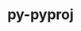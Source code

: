 ---
title: "py-pyproj"
layout: cache
categories: [package, develop]
meta: {"versions": ["3.1.0", "3.5.0", "3.6.0"], "compilers": ["apple-clang@=14.0.0", "apple-clang@=14.0.3", "gcc@=11.3.0", "gcc@=7.3.1"], "oss": ["amzn2", "ubuntu22.04", "ventura"], "platforms": ["darwin", "linux"], "targets": ["aarch64", "ivybridge", "x86_64_v3"], "stacks": ["ml-darwin-aarch64-mps", "ml-linux-x86_64-cpu", "ml-linux-x86_64-cuda", "root"], "num_specs": 39, "num_specs_by_stack": {"root": 39, "ml-darwin-aarch64-mps": 14, "ml-linux-x86_64-cuda": 16, "ml-linux-x86_64-cpu": 16}}
spec_details: [{"hash": "kwshrn4uwggrcxrobctin55ib6rglvwi", "compiler": "apple-clang@=14.0.0", "versions": ["3.6.0"], "os": "ventura", "platform": "darwin", "target": "aarch64", "variants": ["build_system=python_pip"], "stacks": ["root", "ml-darwin-aarch64-mps"], "size": "-", "tarball": "https://binaries.spack.io/develop/build_cache/darwin-ventura-aarch64/apple-clang-14.0.0/py-pyproj-3.6.0/darwin-ventura-aarch64-apple-clang-14.0.0-py-pyproj-3.6.0-kwshrn4uwggrcxrobctin55ib6rglvwi.spack"}, {"hash": "5nx7rndrfbtvhb6j6mv7d3bvnwqv4okw", "compiler": "apple-clang@=14.0.0", "versions": ["3.6.0"], "os": "ventura", "platform": "darwin", "target": "aarch64", "variants": ["build_system=python_pip"], "stacks": ["root", "ml-darwin-aarch64-mps"], "size": "-", "tarball": "https://binaries.spack.io/develop/build_cache/darwin-ventura-aarch64/apple-clang-14.0.0/py-pyproj-3.6.0/darwin-ventura-aarch64-apple-clang-14.0.0-py-pyproj-3.6.0-5nx7rndrfbtvhb6j6mv7d3bvnwqv4okw.spack"}, {"hash": "bccn5qo3rqldie7n5tcede2osfj3esmi", "compiler": "apple-clang@=14.0.0", "versions": ["3.6.0"], "os": "ventura", "platform": "darwin", "target": "aarch64", "variants": ["build_system=python_pip"], "stacks": ["root", "ml-darwin-aarch64-mps"], "size": "-", "tarball": "https://binaries.spack.io/develop/build_cache/darwin-ventura-aarch64/apple-clang-14.0.0/py-pyproj-3.6.0/darwin-ventura-aarch64-apple-clang-14.0.0-py-pyproj-3.6.0-bccn5qo3rqldie7n5tcede2osfj3esmi.spack"}, {"hash": "a5mwtgm73o65xm6hymjkbi6i37f7r2o4", "compiler": "apple-clang@=14.0.0", "versions": ["3.6.0"], "os": "ventura", "platform": "darwin", "target": "aarch64", "variants": ["build_system=python_pip"], "stacks": ["root", "ml-darwin-aarch64-mps"], "size": "-", "tarball": "https://binaries.spack.io/develop/build_cache/darwin-ventura-aarch64/apple-clang-14.0.0/py-pyproj-3.6.0/darwin-ventura-aarch64-apple-clang-14.0.0-py-pyproj-3.6.0-a5mwtgm73o65xm6hymjkbi6i37f7r2o4.spack"}, {"hash": "wolixcj7qwf3oc2cy2hxd5e3iscjlukq", "compiler": "apple-clang@=14.0.0", "versions": ["3.6.0"], "os": "ventura", "platform": "darwin", "target": "aarch64", "variants": ["build_system=python_pip"], "stacks": ["root", "ml-darwin-aarch64-mps"], "size": "-", "tarball": "https://binaries.spack.io/develop/build_cache/darwin-ventura-aarch64/apple-clang-14.0.0/py-pyproj-3.6.0/darwin-ventura-aarch64-apple-clang-14.0.0-py-pyproj-3.6.0-wolixcj7qwf3oc2cy2hxd5e3iscjlukq.spack"}, {"hash": "yn324qrcpnvkpesc6s3dfndhj6sgpd4i", "compiler": "apple-clang@=14.0.0", "versions": ["3.6.0"], "os": "ventura", "platform": "darwin", "target": "aarch64", "variants": ["build_system=python_pip"], "stacks": ["root", "ml-darwin-aarch64-mps"], "size": "-", "tarball": "https://binaries.spack.io/develop/build_cache/darwin-ventura-aarch64/apple-clang-14.0.0/py-pyproj-3.6.0/darwin-ventura-aarch64-apple-clang-14.0.0-py-pyproj-3.6.0-yn324qrcpnvkpesc6s3dfndhj6sgpd4i.spack"}, {"hash": "htii5x4utevcrudj6legz475ysjoams7", "compiler": "apple-clang@=14.0.0", "versions": ["3.6.0"], "os": "ventura", "platform": "darwin", "target": "aarch64", "variants": ["build_system=python_pip"], "stacks": ["root", "ml-darwin-aarch64-mps"], "size": "-", "tarball": "https://binaries.spack.io/develop/build_cache/darwin-ventura-aarch64/apple-clang-14.0.0/py-pyproj-3.6.0/darwin-ventura-aarch64-apple-clang-14.0.0-py-pyproj-3.6.0-htii5x4utevcrudj6legz475ysjoams7.spack"}, {"hash": "4ti5s6da4scojfc4y7wgvhplqlqdh77l", "compiler": "apple-clang@=14.0.3", "versions": ["3.6.0"], "os": "ventura", "platform": "darwin", "target": "aarch64", "variants": ["build_system=python_pip"], "stacks": ["root", "ml-darwin-aarch64-mps"], "size": "-", "tarball": "https://binaries.spack.io/develop/build_cache/darwin-ventura-aarch64/apple-clang-14.0.3/py-pyproj-3.6.0/darwin-ventura-aarch64-apple-clang-14.0.3-py-pyproj-3.6.0-4ti5s6da4scojfc4y7wgvhplqlqdh77l.spack"}, {"hash": "5wdakdc3otrgwnymhb2g5holcogpfr7b", "compiler": "apple-clang@=14.0.3", "versions": ["3.6.0"], "os": "ventura", "platform": "darwin", "target": "aarch64", "variants": ["build_system=python_pip"], "stacks": ["root", "ml-darwin-aarch64-mps"], "size": "-", "tarball": "https://binaries.spack.io/develop/build_cache/darwin-ventura-aarch64/apple-clang-14.0.3/py-pyproj-3.6.0/darwin-ventura-aarch64-apple-clang-14.0.3-py-pyproj-3.6.0-5wdakdc3otrgwnymhb2g5holcogpfr7b.spack"}, {"hash": "hhll3kjpx7j7dfunvt2mx4kkfzr3zgot", "compiler": "apple-clang@=14.0.3", "versions": ["3.6.0"], "os": "ventura", "platform": "darwin", "target": "aarch64", "variants": ["build_system=python_pip"], "stacks": ["root", "ml-darwin-aarch64-mps"], "size": "-", "tarball": "https://binaries.spack.io/develop/build_cache/darwin-ventura-aarch64/apple-clang-14.0.3/py-pyproj-3.6.0/darwin-ventura-aarch64-apple-clang-14.0.3-py-pyproj-3.6.0-hhll3kjpx7j7dfunvt2mx4kkfzr3zgot.spack"}, {"hash": "7mcck34hmyzg6azd7idzkotchdudswrd", "compiler": "apple-clang@=14.0.3", "versions": ["3.6.0"], "os": "ventura", "platform": "darwin", "target": "aarch64", "variants": ["build_system=python_pip"], "stacks": ["root", "ml-darwin-aarch64-mps"], "size": "-", "tarball": "https://binaries.spack.io/develop/build_cache/darwin-ventura-aarch64/apple-clang-14.0.3/py-pyproj-3.6.0/darwin-ventura-aarch64-apple-clang-14.0.3-py-pyproj-3.6.0-7mcck34hmyzg6azd7idzkotchdudswrd.spack"}, {"hash": "sabjuiyqbyr26z3ovbehvnzyshmisckr", "compiler": "apple-clang@=14.0.3", "versions": ["3.6.0"], "os": "ventura", "platform": "darwin", "target": "aarch64", "variants": ["build_system=python_pip"], "stacks": ["root", "ml-darwin-aarch64-mps"], "size": "-", "tarball": "https://binaries.spack.io/develop/build_cache/darwin-ventura-aarch64/apple-clang-14.0.3/py-pyproj-3.6.0/darwin-ventura-aarch64-apple-clang-14.0.3-py-pyproj-3.6.0-sabjuiyqbyr26z3ovbehvnzyshmisckr.spack"}, {"hash": "hojffhyjpclhpfzxeyqnocavzj7cf2v6", "compiler": "apple-clang@=14.0.3", "versions": ["3.6.0"], "os": "ventura", "platform": "darwin", "target": "aarch64", "variants": ["build_system=python_pip"], "stacks": ["root", "ml-darwin-aarch64-mps"], "size": "-", "tarball": "https://binaries.spack.io/develop/build_cache/darwin-ventura-aarch64/apple-clang-14.0.3/py-pyproj-3.6.0/darwin-ventura-aarch64-apple-clang-14.0.3-py-pyproj-3.6.0-hojffhyjpclhpfzxeyqnocavzj7cf2v6.spack"}, {"hash": "zx2tayo7hcjhtpfxe4eifvm7q7a4y7uf", "compiler": "apple-clang@=14.0.3", "versions": ["3.6.0"], "os": "ventura", "platform": "darwin", "target": "aarch64", "variants": ["build_system=python_pip"], "stacks": ["root", "ml-darwin-aarch64-mps"], "size": "-", "tarball": "https://binaries.spack.io/develop/build_cache/darwin-ventura-aarch64/apple-clang-14.0.3/py-pyproj-3.6.0/darwin-ventura-aarch64-apple-clang-14.0.3-py-pyproj-3.6.0-zx2tayo7hcjhtpfxe4eifvm7q7a4y7uf.spack"}, {"hash": "ilctt74inbxrlvavjtyxfj4qde3tuxr5", "compiler": "gcc@=7.3.1", "versions": ["3.1.0"], "os": "amzn2", "platform": "linux", "target": "ivybridge", "variants": ["build_system=python_pip"], "stacks": ["root"], "size": "-", "tarball": "https://binaries.spack.io/develop/build_cache/linux-amzn2-ivybridge/gcc-7.3.1/py-pyproj-3.1.0/linux-amzn2-ivybridge-gcc-7.3.1-py-pyproj-3.1.0-ilctt74inbxrlvavjtyxfj4qde3tuxr5.spack"}, {"hash": "ux43hh27vvjdanylmchv74sh7sgqueen", "compiler": "gcc@=7.3.1", "versions": ["3.1.0"], "os": "amzn2", "platform": "linux", "target": "ivybridge", "variants": ["build_system=python_pip"], "stacks": ["root"], "size": "-", "tarball": "https://binaries.spack.io/develop/build_cache/linux-amzn2-ivybridge/gcc-7.3.1/py-pyproj-3.1.0/linux-amzn2-ivybridge-gcc-7.3.1-py-pyproj-3.1.0-ux43hh27vvjdanylmchv74sh7sgqueen.spack"}, {"hash": "7d6omp7owktdt3of2cue7bpryoo7reby", "compiler": "gcc@=7.3.1", "versions": ["3.1.0"], "os": "amzn2", "platform": "linux", "target": "x86_64_v3", "variants": ["build_system=python_pip"], "stacks": ["root"], "size": "-", "tarball": "https://binaries.spack.io/develop/build_cache/linux-amzn2-x86_64_v3/gcc-7.3.1/py-pyproj-3.1.0/linux-amzn2-x86_64_v3-gcc-7.3.1-py-pyproj-3.1.0-7d6omp7owktdt3of2cue7bpryoo7reby.spack"}, {"hash": "topw4zljnmdnd5n4u3pxlwambzinpac7", "compiler": "gcc@=7.3.1", "versions": ["3.5.0"], "os": "amzn2", "platform": "linux", "target": "x86_64_v3", "variants": ["build_system=python_pip"], "stacks": ["ml-linux-x86_64-cuda", "ml-linux-x86_64-cpu", "root"], "size": "-", "tarball": "https://binaries.spack.io/develop/build_cache/linux-amzn2-x86_64_v3/gcc-7.3.1/py-pyproj-3.5.0/linux-amzn2-x86_64_v3-gcc-7.3.1-py-pyproj-3.5.0-topw4zljnmdnd5n4u3pxlwambzinpac7.spack"}, {"hash": "dm6ap6fnkso2fqdad3gknu2roezzb3la", "compiler": "gcc@=7.3.1", "versions": ["3.1.0"], "os": "amzn2", "platform": "linux", "target": "x86_64_v3", "variants": [], "stacks": ["root"], "size": "-", "tarball": "https://binaries.spack.io/develop/build_cache/linux-amzn2-x86_64_v3/gcc-7.3.1/py-pyproj-3.1.0/linux-amzn2-x86_64_v3-gcc-7.3.1-py-pyproj-3.1.0-dm6ap6fnkso2fqdad3gknu2roezzb3la.spack"}, {"hash": "j3pvpjhvj3uik7wa2xrmrtl6au56zl6w", "compiler": "gcc@=7.3.1", "versions": ["3.1.0"], "os": "amzn2", "platform": "linux", "target": "x86_64_v3", "variants": [], "stacks": ["root"], "size": "-", "tarball": "https://binaries.spack.io/develop/build_cache/linux-amzn2-x86_64_v3/gcc-7.3.1/py-pyproj-3.1.0/linux-amzn2-x86_64_v3-gcc-7.3.1-py-pyproj-3.1.0-j3pvpjhvj3uik7wa2xrmrtl6au56zl6w.spack"}, {"hash": "ycdvikdyvk4kbjnifknzcpqi5tst7ubo", "compiler": "gcc@=7.3.1", "versions": ["3.1.0"], "os": "amzn2", "platform": "linux", "target": "x86_64_v3", "variants": ["build_system=python_pip"], "stacks": ["root"], "size": "-", "tarball": "https://binaries.spack.io/develop/build_cache/linux-amzn2-x86_64_v3/gcc-7.3.1/py-pyproj-3.1.0/linux-amzn2-x86_64_v3-gcc-7.3.1-py-pyproj-3.1.0-ycdvikdyvk4kbjnifknzcpqi5tst7ubo.spack"}, {"hash": "o7x4itaypam2zdbs6u2sifor2sp37xlv", "compiler": "gcc@=7.3.1", "versions": ["3.1.0"], "os": "amzn2", "platform": "linux", "target": "x86_64_v3", "variants": ["build_system=python_pip"], "stacks": ["root"], "size": "-", "tarball": "https://binaries.spack.io/develop/build_cache/linux-amzn2-x86_64_v3/gcc-7.3.1/py-pyproj-3.1.0/linux-amzn2-x86_64_v3-gcc-7.3.1-py-pyproj-3.1.0-o7x4itaypam2zdbs6u2sifor2sp37xlv.spack"}, {"hash": "wsq4fae6w7aqbhbz3llrjcrrng5rdsx5", "compiler": "gcc@=7.3.1", "versions": ["3.1.0"], "os": "amzn2", "platform": "linux", "target": "x86_64_v3", "variants": ["build_system=python_pip"], "stacks": ["root"], "size": "-", "tarball": "https://binaries.spack.io/develop/build_cache/linux-amzn2-x86_64_v3/gcc-7.3.1/py-pyproj-3.1.0/linux-amzn2-x86_64_v3-gcc-7.3.1-py-pyproj-3.1.0-wsq4fae6w7aqbhbz3llrjcrrng5rdsx5.spack"}, {"hash": "z4u357jt4mvta2crkcmbt5rmjh2kk4xb", "compiler": "gcc@=7.3.1", "versions": ["3.1.0"], "os": "amzn2", "platform": "linux", "target": "x86_64_v3", "variants": ["build_system=python_pip"], "stacks": ["root"], "size": "-", "tarball": "https://binaries.spack.io/develop/build_cache/linux-amzn2-x86_64_v3/gcc-7.3.1/py-pyproj-3.1.0/linux-amzn2-x86_64_v3-gcc-7.3.1-py-pyproj-3.1.0-z4u357jt4mvta2crkcmbt5rmjh2kk4xb.spack"}, {"hash": "sxuu4jbg7edp325yezvoxhcsohebwd7r", "compiler": "gcc@=11.3.0", "versions": ["3.6.0"], "os": "ubuntu22.04", "platform": "linux", "target": "x86_64_v3", "variants": ["build_system=python_pip"], "stacks": ["ml-linux-x86_64-cuda", "ml-linux-x86_64-cpu", "root"], "size": "-", "tarball": "https://binaries.spack.io/develop/build_cache/linux-ubuntu22.04-x86_64_v3/gcc-11.3.0/py-pyproj-3.6.0/linux-ubuntu22.04-x86_64_v3-gcc-11.3.0-py-pyproj-3.6.0-sxuu4jbg7edp325yezvoxhcsohebwd7r.spack"}, {"hash": "i43ju36vtzowmkko23cspv3pconfenew", "compiler": "gcc@=11.3.0", "versions": ["3.5.0"], "os": "ubuntu22.04", "platform": "linux", "target": "x86_64_v3", "variants": ["build_system=python_pip"], "stacks": ["ml-linux-x86_64-cuda", "ml-linux-x86_64-cpu", "root"], "size": "-", "tarball": "https://binaries.spack.io/develop/build_cache/linux-ubuntu22.04-x86_64_v3/gcc-11.3.0/py-pyproj-3.5.0/linux-ubuntu22.04-x86_64_v3-gcc-11.3.0-py-pyproj-3.5.0-i43ju36vtzowmkko23cspv3pconfenew.spack"}, {"hash": "o7bspkh7it6hu3hvgp4cbcf3wfeoungy", "compiler": "gcc@=11.3.0", "versions": ["3.5.0"], "os": "ubuntu22.04", "platform": "linux", "target": "x86_64_v3", "variants": ["build_system=python_pip"], "stacks": ["ml-linux-x86_64-cuda", "ml-linux-x86_64-cpu", "root"], "size": "-", "tarball": "https://binaries.spack.io/develop/build_cache/linux-ubuntu22.04-x86_64_v3/gcc-11.3.0/py-pyproj-3.5.0/linux-ubuntu22.04-x86_64_v3-gcc-11.3.0-py-pyproj-3.5.0-o7bspkh7it6hu3hvgp4cbcf3wfeoungy.spack"}, {"hash": "xpoji2rzudutfto5m43lok37r33i75f7", "compiler": "gcc@=11.3.0", "versions": ["3.5.0"], "os": "ubuntu22.04", "platform": "linux", "target": "x86_64_v3", "variants": ["build_system=python_pip"], "stacks": ["ml-linux-x86_64-cuda", "ml-linux-x86_64-cpu", "root"], "size": "-", "tarball": "https://binaries.spack.io/develop/build_cache/linux-ubuntu22.04-x86_64_v3/gcc-11.3.0/py-pyproj-3.5.0/linux-ubuntu22.04-x86_64_v3-gcc-11.3.0-py-pyproj-3.5.0-xpoji2rzudutfto5m43lok37r33i75f7.spack"}, {"hash": "pzv5sx4rpt2izr42sg4yqvhqki5rtejx", "compiler": "gcc@=11.3.0", "versions": ["3.5.0"], "os": "ubuntu22.04", "platform": "linux", "target": "x86_64_v3", "variants": ["build_system=python_pip"], "stacks": ["ml-linux-x86_64-cuda", "ml-linux-x86_64-cpu", "root"], "size": "-", "tarball": "https://binaries.spack.io/develop/build_cache/linux-ubuntu22.04-x86_64_v3/gcc-11.3.0/py-pyproj-3.5.0/linux-ubuntu22.04-x86_64_v3-gcc-11.3.0-py-pyproj-3.5.0-pzv5sx4rpt2izr42sg4yqvhqki5rtejx.spack"}, {"hash": "hq3c5irqctfpjg7hxnhlxnyb3di7zg67", "compiler": "gcc@=11.3.0", "versions": ["3.6.0"], "os": "ubuntu22.04", "platform": "linux", "target": "x86_64_v3", "variants": ["build_system=python_pip"], "stacks": ["ml-linux-x86_64-cuda", "ml-linux-x86_64-cpu", "root"], "size": "-", "tarball": "https://binaries.spack.io/develop/build_cache/linux-ubuntu22.04-x86_64_v3/gcc-11.3.0/py-pyproj-3.6.0/linux-ubuntu22.04-x86_64_v3-gcc-11.3.0-py-pyproj-3.6.0-hq3c5irqctfpjg7hxnhlxnyb3di7zg67.spack"}, {"hash": "kiw2n4z4ywvf43yd5qlzy3wpaaxjzofe", "compiler": "gcc@=11.3.0", "versions": ["3.6.0"], "os": "ubuntu22.04", "platform": "linux", "target": "x86_64_v3", "variants": ["build_system=python_pip"], "stacks": ["ml-linux-x86_64-cuda", "ml-linux-x86_64-cpu", "root"], "size": "-", "tarball": "https://binaries.spack.io/develop/build_cache/linux-ubuntu22.04-x86_64_v3/gcc-11.3.0/py-pyproj-3.6.0/linux-ubuntu22.04-x86_64_v3-gcc-11.3.0-py-pyproj-3.6.0-kiw2n4z4ywvf43yd5qlzy3wpaaxjzofe.spack"}, {"hash": "d6cqiyteprldrndoawklki26nklrrgb3", "compiler": "gcc@=11.3.0", "versions": ["3.6.0"], "os": "ubuntu22.04", "platform": "linux", "target": "x86_64_v3", "variants": ["build_system=python_pip"], "stacks": ["ml-linux-x86_64-cuda", "ml-linux-x86_64-cpu", "root"], "size": "-", "tarball": "https://binaries.spack.io/develop/build_cache/linux-ubuntu22.04-x86_64_v3/gcc-11.3.0/py-pyproj-3.6.0/linux-ubuntu22.04-x86_64_v3-gcc-11.3.0-py-pyproj-3.6.0-d6cqiyteprldrndoawklki26nklrrgb3.spack"}, {"hash": "lu5zqqwpq4cn57jtjjpnnfznkdwyl6i6", "compiler": "gcc@=11.3.0", "versions": ["3.5.0"], "os": "ubuntu22.04", "platform": "linux", "target": "x86_64_v3", "variants": ["build_system=python_pip"], "stacks": ["ml-linux-x86_64-cuda", "ml-linux-x86_64-cpu", "root"], "size": "-", "tarball": "https://binaries.spack.io/develop/build_cache/linux-ubuntu22.04-x86_64_v3/gcc-11.3.0/py-pyproj-3.5.0/linux-ubuntu22.04-x86_64_v3-gcc-11.3.0-py-pyproj-3.5.0-lu5zqqwpq4cn57jtjjpnnfznkdwyl6i6.spack"}, {"hash": "b6drjoo5tvchiq27r7sr2nhmbhiuhhlp", "compiler": "gcc@=11.3.0", "versions": ["3.6.0"], "os": "ubuntu22.04", "platform": "linux", "target": "x86_64_v3", "variants": ["build_system=python_pip"], "stacks": ["ml-linux-x86_64-cuda", "ml-linux-x86_64-cpu", "root"], "size": "-", "tarball": "https://binaries.spack.io/develop/build_cache/linux-ubuntu22.04-x86_64_v3/gcc-11.3.0/py-pyproj-3.6.0/linux-ubuntu22.04-x86_64_v3-gcc-11.3.0-py-pyproj-3.6.0-b6drjoo5tvchiq27r7sr2nhmbhiuhhlp.spack"}, {"hash": "up6lmk3djwyinulqklxfryuljzj2gxli", "compiler": "gcc@=11.3.0", "versions": ["3.6.0"], "os": "ubuntu22.04", "platform": "linux", "target": "x86_64_v3", "variants": ["build_system=python_pip"], "stacks": ["ml-linux-x86_64-cuda", "ml-linux-x86_64-cpu", "root"], "size": "-", "tarball": "https://binaries.spack.io/develop/build_cache/linux-ubuntu22.04-x86_64_v3/gcc-11.3.0/py-pyproj-3.6.0/linux-ubuntu22.04-x86_64_v3-gcc-11.3.0-py-pyproj-3.6.0-up6lmk3djwyinulqklxfryuljzj2gxli.spack"}, {"hash": "ltnkfm6uuffqkzi2uepsrd6rcb5llyhd", "compiler": "gcc@=11.3.0", "versions": ["3.6.0"], "os": "ubuntu22.04", "platform": "linux", "target": "x86_64_v3", "variants": ["build_system=python_pip"], "stacks": ["ml-linux-x86_64-cuda", "ml-linux-x86_64-cpu", "root"], "size": "-", "tarball": "https://binaries.spack.io/develop/build_cache/linux-ubuntu22.04-x86_64_v3/gcc-11.3.0/py-pyproj-3.6.0/linux-ubuntu22.04-x86_64_v3-gcc-11.3.0-py-pyproj-3.6.0-ltnkfm6uuffqkzi2uepsrd6rcb5llyhd.spack"}, {"hash": "t45ukqh47polpacveszqxtro5y66hfat", "compiler": "gcc@=11.3.0", "versions": ["3.6.0"], "os": "ubuntu22.04", "platform": "linux", "target": "x86_64_v3", "variants": ["build_system=python_pip"], "stacks": ["ml-linux-x86_64-cuda", "ml-linux-x86_64-cpu", "root"], "size": "-", "tarball": "https://binaries.spack.io/develop/build_cache/linux-ubuntu22.04-x86_64_v3/gcc-11.3.0/py-pyproj-3.6.0/linux-ubuntu22.04-x86_64_v3-gcc-11.3.0-py-pyproj-3.6.0-t45ukqh47polpacveszqxtro5y66hfat.spack"}, {"hash": "275klktdpgvsvwzb256tjrcg5b2ku4lv", "compiler": "gcc@=11.3.0", "versions": ["3.6.0"], "os": "ubuntu22.04", "platform": "linux", "target": "x86_64_v3", "variants": ["build_system=python_pip"], "stacks": ["ml-linux-x86_64-cuda", "ml-linux-x86_64-cpu", "root"], "size": "-", "tarball": "https://binaries.spack.io/develop/build_cache/linux-ubuntu22.04-x86_64_v3/gcc-11.3.0/py-pyproj-3.6.0/linux-ubuntu22.04-x86_64_v3-gcc-11.3.0-py-pyproj-3.6.0-275klktdpgvsvwzb256tjrcg5b2ku4lv.spack"}, {"hash": "g7gkkbwv64y7svguaqudgc2k7omp3dju", "compiler": "gcc@=11.3.0", "versions": ["3.6.0"], "os": "ubuntu22.04", "platform": "linux", "target": "x86_64_v3", "variants": ["build_system=python_pip"], "stacks": ["ml-linux-x86_64-cuda", "ml-linux-x86_64-cpu", "root"], "size": "-", "tarball": "https://binaries.spack.io/develop/build_cache/linux-ubuntu22.04-x86_64_v3/gcc-11.3.0/py-pyproj-3.6.0/linux-ubuntu22.04-x86_64_v3-gcc-11.3.0-py-pyproj-3.6.0-g7gkkbwv64y7svguaqudgc2k7omp3dju.spack"}]
---
